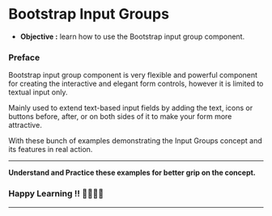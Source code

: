 # Bootstrap Input Groups
- **Objective :** learn how to use the Bootstrap input group component.

### Preface
Bootstrap input group component is very flexible and powerful component for creating the interactive and elegant form controls, however it is limited to textual input only.

Mainly used to extend text-based input fields by adding the text, icons or buttons before, after, or on both sides of it to make your form more attractive.

With these bunch of examples demonstrating the Input Groups concept and its features in real action.

---
**Understand and Practice these examples for better grip on the concept.**

### Happy Learning !! 👍🏻✌🏻

---
